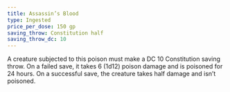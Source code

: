 ```yaml
---
title: Assassin’s Blood
type: Ingested
price_per_dose: 150 gp
saving_throw: Constitution half
saving_throw_dc: 10
---
```


A creature subjected to this poison must make a DC 10 Constitution saving throw. On a failed save, it takes 6 (1d12) poison damage and is poisoned for 24 hours. On a successful save, the creature takes half damage and isn’t poisoned.
